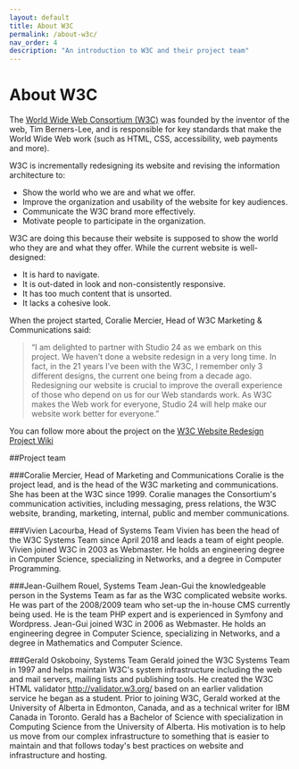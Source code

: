 ```yaml
---
layout: default
title: About W3C
permalink: /about-w3c/
nav_order: 4
description: "An introduction to W3C and their project team"
---
```

# About W3C

The [World Wide Web Consortium (W3C)](https://www.w3.org/) was founded by the inventor of the web, Tim Berners-Lee, and is responsible for key standards that make the World Wide Web work (such as HTML, CSS, accessibility, web payments and more). 

W3C is incrementally redesigning its website and revising the information architecture to:
* Show the world who we are and what we offer.
* Improve the organization and usability of the website for key audiences.
* Communicate the W3C brand more effectively.
* Motivate people to participate in the organization.

W3C are doing this because their website is supposed to show the world who they are and what they offer. While the current website is well-designed:
* It is hard to navigate.
* It is out-dated in look and non-consistently responsive.
* It has too much content that is unsorted.
* It lacks a cohesive look.


When the project started, Coralie Mercier, Head of W3C Marketing & Communications said: 
>“I am delighted to partner with Studio 24 as we embark on this project. We haven’t done a website redesign in a very long time. In fact, in the 21 years I’ve been with the W3C, I remember only 3 different designs, the current one being from a decade ago. Redesigning our website is crucial to improve the overall experience of those who depend on us for our Web standards work. As W3C makes the Web work for everyone, Studio 24 will help make our website work better for everyone.”

You can follow more about the project on the [W3C Website Redesign Project Wiki](https://www.w3.org/wiki/2020_website_redesign)

##Project team

###Coralie Mercier, Head of Marketing and Communications
Coralie is the project lead, and is the head of the W3C marketing and communications. She has been at the W3C since 1999. Coralie manages the Consortium's communication activities, including messaging, press relations, the W3C website, branding, marketing, internal, public and member communications. 

###Vivien Lacourba, Head of Systems Team
Vivien has been the head of the W3C Systems Team since April 2018 and leads a team of eight people. Vivien joined W3C in 2003 as Webmaster. He holds an engineering degree in Computer Science, specializing in Networks, and a degree in Computer Programming. 

###Jean-Guilhem Rouel, Systems Team
Jean-Gui the knowledgeable person in the Systems Team as far as the W3C complicated website works. He was part of the 2008/2009 team who set-up the in-house CMS currently being used. He is the team PHP expert and is experienced in Symfony and Wordpress. Jean-Gui joined W3C in 2006 as Webmaster. He holds an engineering degree in Computer Science, specializing in Networks, and a degree in Mathematics and Computer Science. 

###Gerald Oskoboiny, Systems Team
Gerald joined the W3C Systems Team in 1997 and helps maintain W3C's system infrastructure including the web and mail servers, mailing lists and publishing tools. He created the W3C HTML validator <http://validator.w3.org/> based on an earlier validation service he began as a student. Prior to joining W3C, Gerald worked at the University of Alberta in Edmonton, Canada, and as a technical writer for IBM Canada in Toronto. Gerald has a Bachelor of Science with specialization in Computing Science from the University of Alberta. His motivation is to help us move from our complex infrastructure to something that is easier to maintain and that follows today's best practices on website and infrastructure and hosting. 
